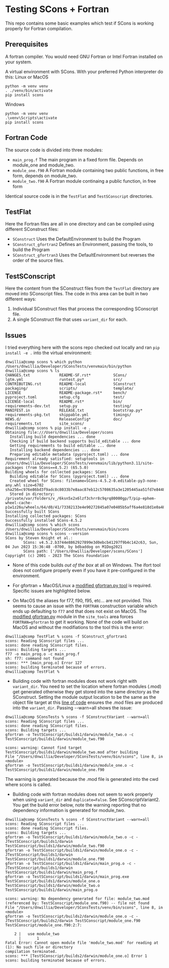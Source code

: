 Testing SCons + Fortran
=======================

This repo contains some basic examples which test if SCons is working properly
for Fortran compilation.

Prerequisites
-------------

A fortran compiler.  You would need GNU Fortran or Intel Fortran installed on your system.

A virtual environment with SCons.  With your preferred Python interpreter do this:
Linux or MacOS
```
python -m venv venv
. ./venv/bin/activate
pip install scons
```

Windows
```
python -m venv venv
.\venv\Scripts\activate
pip install scons
```


Fortran Code
------------

The source code is divided into three modules:

- `main_prog.f` The main program in a fixed form file.  Depends on module_one
  and module_two.
- `module_one.f90`  A Fortran module containing two public functions, in free
  form, depends on module_two.
- `module_two.f90`  A Fortran module continaing a public function, in free form

Identical source code is in the `TestFlat` and `TestSConscript` directories.

TestFlat
--------

Here the Fortran files are all in one directory and can be compiled using
different SConstruct files:

- `SConstruct`  Uses the DefaultEnvironment to build the Program
- `SConstruct_gfortran2`  Defines an Environment, passing the tools, to build the
  Program
- `SConstruct_gfortran3`  Uses the DefaultEnvironment but reverses the order of
  the source files.

TestSConscript
--------------

Here the content from the SConstruct files from the `TestFlat` directory are
moved into SConscript files.  The code in this area can be built in two
different ways:

1. Individual SConstruct files that process the corresponding SConscript file.
2. A single SConstruct file that uses `variant_dir` for each.

Issues
------

I tried everything here with the scons repo checked out locally and ran `pip install -e .` into
the virtual environment: 

```
dnwillia@comp scons % which python
/Users/dnwillia/Developer/SConsTests/venvmain/bin/python
dnwillia@comp scons % ls    
CHANGES.txt             README-SF.rst*          SCons/                  lgtm.yml                runtest.py*             src/
CONTRIBUTING.rst        README-local            SConstruct              packaging/              scripts/                template/
LICENSE                 README-package.rst*     bench/                  pyproject.toml          setup.cfg               test/
LICENSE-local           README.rst*             bin/                    requirements-dev.txt    setup.py                testing/
MANIFEST.in             RELEASE.txt             bootstrap.py*           requirements-pkg.txt    shippable.yml           timings/
NEWS.d/                 ReleaseConfig*          doc/                    requirements.txt        site_scons/
dnwillia@comp scons % pip install -e .
Obtaining file:///Users/dnwillia/Developer/scons
  Installing build dependencies ... done
  Checking if build backend supports build_editable ... done
  Getting requirements to build editable ... done
  Installing backend dependencies ... done
  Preparing editable metadata (pyproject.toml) ... done
Requirement already satisfied: setuptools in /Users/dnwillia/Developer/SConsTests/venvmain/lib/python3.11/site-packages (from SCons==4.5.2) (65.5.0)
Building wheels for collected packages: SCons
  Building editable for SCons (pyproject.toml) ... done
  Created wheel for SCons: filename=SCons-4.5.2-0.editable-py3-none-any.whl size=6702 sha256=c976e86bd3f9adc8c8033b7e8aac87eb12c5708635a3e1205445aa51fd7e8448
  Stored in directory: /private/var/folders/v_/6ksn5x2x6lzf3chrr8c9qrq80000gp/T/pip-ephem-wheel-cache-p1w1z26u/wheels/64/d0/41/73382133e4e90272845a07e0405b5aff6a4e818d1e0a48c056
Successfully built SCons
Installing collected packages: SCons
Successfully installed SCons-4.5.2
dnwillia@comp scons % which scons
/Users/dnwillia/Developer/SConsTests/venvmain/bin/scons
dnwillia@comp scons % scons --version
SCons by Steven Knight et al.:
        SCons: v4.5.2.b3744e8862927899e3d0ebcb41297f9b4c142c63, Sun, 04 Jun 2023 15:36:48 -0700, by bdbaddog on M1Dog2021
        SCons path: ['/Users/dnwillia/Developer/scons/SCons']
Copyright (c) 2001 - 2023 The SCons Foundation
```

- None of this code builds _out of the box_ at all on Windows.  The ifort tool
  does not configure properly even if you have it pre-configured in the
  environment.

- For gfortran + MacOS/Linux a [modified gfortran.py
  tool](https://github.com/dnwillia/SConsTests/blob/f57403dcdeafcf5eab5bb402500e9a107762b236/site_scons/site_tools/gfortran.py#L1)
  is required.  Specific issues are highlighted below.

- On MacOS the aliases for f77, f90, f95, etc... are not provided.  This seems
  to cause an issue with the `FORTRAN` construction variable which ends up
  defaulting to `f77` and that does not exist on MacOS.  The [modified
  gfortran.py](https://github.com/dnwillia/SConsTests/blob/aa123b01eab21b2a108a1d703f6d506564c918ac/site_scons/site_tools/gfortran.py#L45)
  module in the `site_tools` area forces `FORTRAN=gfortran` to get it working.
  None of the code will build on MacOS and without the modifiations to the tool
  this is the error:

```
dnwillia@comp TestFlat % scons -f SConstruct_gfortran1
scons: Reading SConscript files ...
scons: done reading SConscript files.
scons: Building targets ...
f77 -o main_prog.o -c main_prog.f
sh: f77: command not found
scons: *** [main_prog.o] Error 127
scons: building terminated because of errors.
dnwillia@comp TestFlat % 
```

- Building code with fortran modules does not work right with `variant_dir`. You
  need to set the location where fortran modules (.mod) get generated otherwise
  they get stored into the same directory as the SConstruct.  Setting the module
  output location to be the same as the object file target at this [line of
  code](https://github.com/dnwillia/SConsTests/blob/aa123b01eab21b2a108a1d703f6d506564c918ac/site_scons/site_tools/gfortran.py#L59)
  ensures the .mod files are produced into the `variant_dir`.  Passing --warn=all shows the issue:

```
dnwillia@comp SConsTests % scons -f SConstructVariant --warn=all
scons: Reading SConscript files ...
scons: done reading SConscript files.
scons: Building targets ...
gfortran -o TestSConscript/builds1/darwin/module_two.o -c TestSConscript/builds1/darwin/module_two.f90

scons: warning: Cannot find target TestSConscript/builds1/darwin/module_two.mod after building
File "/Users/dnwillia/Developer/SConsTests/venv/bin/scons", line 8, in <module>
gfortran -o TestSConscript/builds1/darwin/module_one.o -c TestSConscript/builds1/darwin/module_one.f90
```

The warning is generated because the .mod file is generated into the cwd where
scons is called.

- Building code with fortran modules does not seem to work properly when using
  `variant_dir` and `duplicate=False`. See SConscriptVariant2. You get the build
  error below, note the warning reporting that no dependency information is
  generated for module_two.

```
dnwillia@comp SConsTests % scons -f SConstructVariant --warn=all
scons: Reading SConscript files ...
scons: done reading SConscript files.
scons: Building targets ...
gfortran -o TestSConscript/builds1/darwin/module_two.o -c -JTestSConscript/builds1/darwin TestSConscript/builds1/darwin/module_two.f90
gfortran -o TestSConscript/builds1/darwin/module_one.o -c -JTestSConscript/builds1/darwin TestSConscript/builds1/darwin/module_one.f90
gfortran -o TestSConscript/builds1/darwin/main_prog.o -c -JTestSConscript/builds1/darwin TestSConscript/builds1/darwin/main_prog.f
gfortran -o TestSConscript/builds1/darwin/main_prog.exe TestSConscript/builds1/darwin/module_one.o TestSConscript/builds1/darwin/module_two.o TestSConscript/builds1/darwin/main_prog.o

scons: warning: No dependency generated for file: module_two.mod (referenced by: TestSConscript/module_one.f90) -- file not found
File "/Users/dnwillia/Developer/SConsTests/venv/bin/scons", line 8, in <module>
gfortran -o TestSConscript/builds2/darwin/module_one.o -c -JTestSConscript/builds2/darwin TestSConscript/module_one.f90
TestSConscript/module_one.f90:2:7:

    2 |   use module_two
      |       1
Fatal Error: Cannot open module file 'module_two.mod' for reading at (1): No such file or directory
compilation terminated.
scons: *** [TestSConscript/builds2/darwin/module_one.o] Error 1
scons: building terminated because of errors.
```
